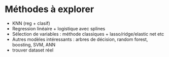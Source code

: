 # Méthodes à explorer

- KNN (reg + clasif)
- Regression linéaire + logistique avec splines
- Sélection de variables : méthode classiques + lasso/ridge/elastic net etc
- Autres modèles intéressants : arbres de décision, random forest, boosting, SVM, ANN
- trouver dataset réel
